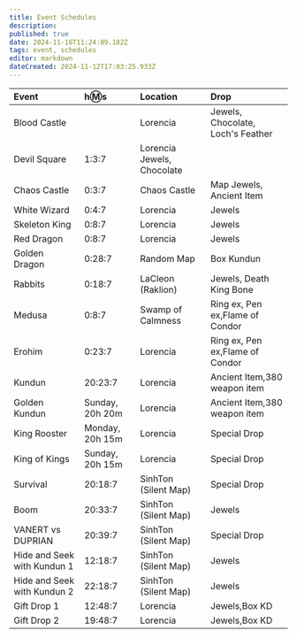 ```yaml
---
title: Event Schedules
description: 
published: true
date: 2024-11-16T11:24:09.182Z
tags: event, schedules
editor: markdown
dateCreated: 2024-11-12T17:03:25.933Z
---
```



| Event |h:m:s	| Location | Drop |
|:------|:------|:---------|:-----|
| Blood Castle | <span id="bcTimer"/> |	Lorencia |	Jewels, Chocolate, Loch's Feather |
| Devil Square | 1:3:7 | Lorencia	Jewels, Chocolate |
| Chaos Castle | 0:3:7 | Chaos Castle | Map	Jewels, Ancient Item |
| White Wizard | 0:4:7 | Lorencia |	Jewels |
| Skeleton King |	0:8:7 | Lorencia | Jewels |
| Red Dragon | 0:8:7 | Lorencia |Jewels |
| Golden Dragon |	0:28:7 | Random Map | Box Kundun |
| Rabbits |	0:18:7 | LaCleon (Raklion) | Jewels, Death King Bone |
| Medusa | 0:8:7 | Swamp of Calmness | Ring ex, Pen ex,Flame of Condor |
| Erohim | 0:23:7 | Lorencia | Ring ex, Pen ex,Flame of Condor | 
| Kundun | 20:23:7 | Lorencia | Ancient Item,380 weapon item |
| Golden Kundun |	Sunday, 20h 20m | Lorencia | Ancient Item,380 weapon item |
| King Rooster |	Monday, 20h 15m | Lorencia | Special Drop |
| King of Kings |	Sunday, 20h 15m | Lorencia | Special Drop |
| Survival |	20:18:7 | SinhTon (Silent Map) | Special Drop |
| Boom |	20:33:7 |SinhTon (Silent Map) | Jewels |
| VANERT vs DUPRIAN |	20:39:7 | SinhTon (Silent Map) | Special Drop |
| Hide and Seek with Kundun 1 | 12:18:7 |	SinhTon (Silent Map) | Jewels |
| Hide and Seek with Kundun 2 |	22:18:7 |	SinhTon (Silent Map) | Jewels |
| Gift Drop 1 |	12:48:7 |	Lorencia |	Jewels,Box KD |
| Gift Drop 2 | 19:48:7 | Lorencia |	Jewels,Box KD |

